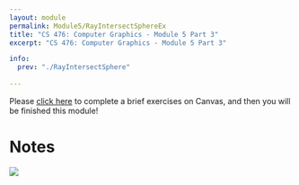 ```yaml
---
layout: module
permalink: Module5/RayIntersectSphereEx
title: "CS 476: Computer Graphics - Module 5 Part 3"
excerpt: "CS 476: Computer Graphics - Module 5 Part 3"

info:
  prev: "./RayIntersectSphere"
  
---
```


Please <a href = "https://ursinus.instructure.com/courses/18079/quizzes/26844" target="_blank">click here</a> to complete a brief exercises on Canvas, and then you will be finished this module!

<h1>Notes</h1>

<img src = "../images/Unit1/5_RayIntersectSphere.svg">
